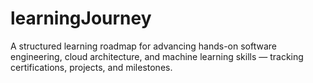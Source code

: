 # learningJourney
A structured learning roadmap for advancing hands-on software engineering, cloud architecture, and machine learning skills — tracking certifications, projects, and milestones.
